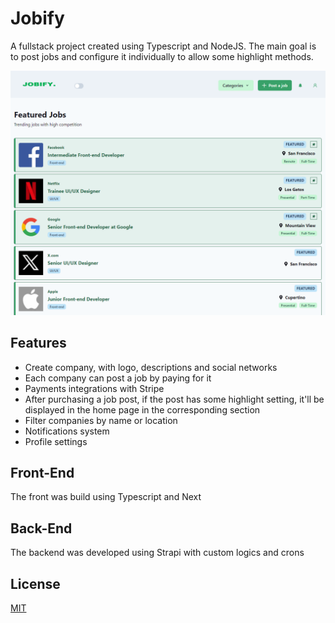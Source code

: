 # Jobify

A fullstack project created using Typescript and NodeJS. The main goal is to post jobs and configure it individually to allow some highlight methods.

<p align="center">
    <img src="https://github.com/gabrielappdev/jobify/blob/master/jobify.png" alt="Jobify Home page"></img> 
</p>

## Features

- Create company, with logo, descriptions and social networks
- Each company can post a job by paying for it
- Payments integrations with Stripe
- After purchasing a job post, if the post has some highlight setting, it'll be displayed in the home page in the corresponding section
- Filter companies by name or location
- Notifications system
- Profile settings

## Front-End

The front was build using Typescript and Next

## Back-End

The backend was developed using Strapi with custom logics and crons

## License

[MIT](https://choosealicense.com/licenses/mit/)
